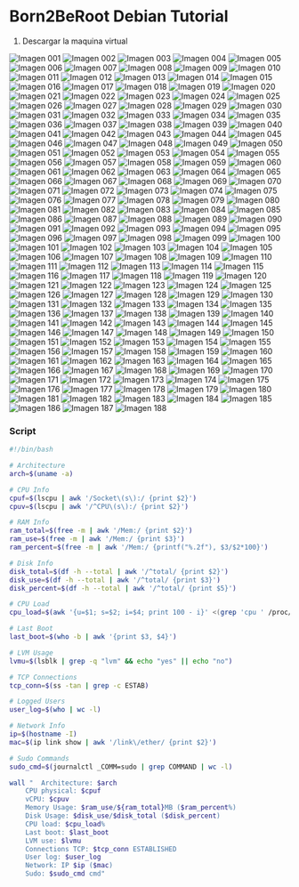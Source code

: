 # Born2BeRoot Debian Tutorial

1. Descargar la maquina virtual

![Imagen 001](steps/b2br_img_001.png)
![Imagen 002](steps/b2br_img_002.png)
![Imagen 003](steps/b2br_img_003.png)
![Imagen 004](steps/b2br_img_004.png)
![Imagen 005](steps/b2br_img_005.png)
![Imagen 006](steps/b2br_img_006.png)
![Imagen 007](steps/b2br_img_007.png)
![Imagen 008](steps/b2br_img_008.png)
![Imagen 009](steps/b2br_img_009.png)
![Imagen 010](steps/b2br_img_010.png)
![Imagen 011](steps/b2br_img_011.png)
![Imagen 012](steps/b2br_img_012.png)
![Imagen 013](steps/b2br_img_013.png)
![Imagen 014](steps/b2br_img_014.png)
![Imagen 015](steps/b2br_img_015.png)
![Imagen 016](steps/b2br_img_016.png)
![Imagen 017](steps/b2br_img_017.png)
![Imagen 018](steps/b2br_img_018.png)
![Imagen 019](steps/b2br_img_019.png)
![Imagen 020](steps/b2br_img_020.png)
![Imagen 021](steps/b2br_img_021.png)
![Imagen 022](steps/b2br_img_022.png)
![Imagen 023](steps/b2br_img_023.png)
![Imagen 024](steps/b2br_img_024.png)
![Imagen 025](steps/b2br_img_025.png)
![Imagen 026](steps/b2br_img_026.png)
![Imagen 027](steps/b2br_img_027.png)
![Imagen 028](steps/b2br_img_028.png)
![Imagen 029](steps/b2br_img_029.png)
![Imagen 030](steps/b2br_img_030.png)
![Imagen 031](steps/b2br_img_031.png)
![Imagen 032](steps/b2br_img_032.png)
![Imagen 033](steps/b2br_img_033.png)
![Imagen 034](steps/b2br_img_034.png)
![Imagen 035](steps/b2br_img_035.png)
![Imagen 036](steps/b2br_img_036.png)
![Imagen 037](steps/b2br_img_037.png)
![Imagen 038](steps/b2br_img_038.png)
![Imagen 039](steps/b2br_img_039.png)
![Imagen 040](steps/b2br_img_040.png)
![Imagen 041](steps/b2br_img_041.png)
![Imagen 042](steps/b2br_img_042.png)
![Imagen 043](steps/b2br_img_043.png)
![Imagen 044](steps/b2br_img_044.png)
![Imagen 045](steps/b2br_img_045.png)
![Imagen 046](steps/b2br_img_046.png)
![Imagen 047](steps/b2br_img_047.png)
![Imagen 048](steps/b2br_img_048.png)
![Imagen 049](steps/b2br_img_049.png)
![Imagen 050](steps/b2br_img_050.png)
![Imagen 051](steps/b2br_img_051.png)
![Imagen 052](steps/b2br_img_052.png)
![Imagen 053](steps/b2br_img_053.png)
![Imagen 054](steps/b2br_img_054.png)
![Imagen 055](steps/b2br_img_055.png)
![Imagen 056](steps/b2br_img_056.png)
![Imagen 057](steps/b2br_img_057.png)
![Imagen 058](steps/b2br_img_058.png)
![Imagen 059](steps/b2br_img_059.png)
![Imagen 060](steps/b2br_img_060.png)
![Imagen 061](steps/b2br_img_061.png)
![Imagen 062](steps/b2br_img_062.png)
![Imagen 063](steps/b2br_img_063.png)
![Imagen 064](steps/b2br_img_064.png)
![Imagen 065](steps/b2br_img_065.png)
![Imagen 066](steps/b2br_img_066.png)
![Imagen 067](steps/b2br_img_067.png)
![Imagen 068](steps/b2br_img_068.png)
![Imagen 069](steps/b2br_img_069.png)
![Imagen 070](steps/b2br_img_070.png)
![Imagen 071](steps/b2br_img_071.png)
![Imagen 072](steps/b2br_img_072.png)
![Imagen 073](steps/b2br_img_073.png)
![Imagen 074](steps/b2br_img_074.png)
![Imagen 075](steps/b2br_img_075.png)
![Imagen 076](steps/b2br_img_076.png)
![Imagen 077](steps/b2br_img_077.png)
![Imagen 078](steps/b2br_img_078.png)
![Imagen 079](steps/b2br_img_079.png)
![Imagen 080](steps/b2br_img_080.png)
![Imagen 081](steps/b2br_img_081.png)
![Imagen 082](steps/b2br_img_082.png)
![Imagen 083](steps/b2br_img_083.png)
![Imagen 084](steps/b2br_img_084.png)
![Imagen 085](steps/b2br_img_085.png)
![Imagen 086](steps/b2br_img_086.png)
![Imagen 087](steps/b2br_img_087.png)
![Imagen 088](steps/b2br_img_088.png)
![Imagen 089](steps/b2br_img_089.png)
![Imagen 090](steps/b2br_img_090.png)
![Imagen 091](steps/b2br_img_091.png)
![Imagen 092](steps/b2br_img_092.png)
![Imagen 093](steps/b2br_img_093.png)
![Imagen 094](steps/b2br_img_094.png)
![Imagen 095](steps/b2br_img_095.png)
![Imagen 096](steps/b2br_img_096.png)
![Imagen 097](steps/b2br_img_097.png)
![Imagen 098](steps/b2br_img_098.png)
![Imagen 099](steps/b2br_img_099.png)
![Imagen 100](steps/b2br_img_100.png)
![Imagen 101](steps/b2br_img_101.png)
![Imagen 102](steps/b2br_img_102.png)
![Imagen 103](steps/b2br_img_103.png)
![Imagen 104](steps/b2br_img_104.png)
![Imagen 105](steps/b2br_img_105.png)
![Imagen 106](steps/b2br_img_106.png)
![Imagen 107](steps/b2br_img_107.png)
![Imagen 108](steps/b2br_img_108.png)
![Imagen 109](steps/b2br_img_109.png)
![Imagen 110](steps/b2br_img_110.png)
![Imagen 111](steps/b2br_img_111.png)
![Imagen 112](steps/b2br_img_112.png)
![Imagen 113](steps/b2br_img_113.png)
![Imagen 114](steps/b2br_img_114.png)
![Imagen 115](steps/b2br_img_115.png)
![Imagen 116](steps/b2br_img_116.png)
![Imagen 117](steps/b2br_img_117.png)
![Imagen 118](steps/b2br_img_118.png)
![Imagen 119](steps/b2br_img_119.png)
![Imagen 120](steps/b2br_img_120.png)
![Imagen 121](steps/b2br_img_121.png)
![Imagen 122](steps/b2br_img_122.png)
![Imagen 123](steps/b2br_img_123.png)
![Imagen 124](steps/b2br_img_124.png)
![Imagen 125](steps/b2br_img_125.png)
![Imagen 126](steps/b2br_img_126.png)
![Imagen 127](steps/b2br_img_127.png)
![Imagen 128](steps/b2br_img_128.png)
![Imagen 129](steps/b2br_img_129.png)
![Imagen 130](steps/b2br_img_130.png)
![Imagen 131](steps/b2br_img_131.png)
![Imagen 132](steps/b2br_img_132.png)
![Imagen 133](steps/b2br_img_133.png)
![Imagen 134](steps/b2br_img_134.png)
![Imagen 135](steps/b2br_img_135.png)
![Imagen 136](steps/b2br_img_136.png)
![Imagen 137](steps/b2br_img_137.png)
![Imagen 138](steps/b2br_img_138.png)
![Imagen 139](steps/b2br_img_139.png)
![Imagen 140](steps/b2br_img_140.png)
![Imagen 141](steps/b2br_img_141.png)
![Imagen 142](steps/b2br_img_142.png)
![Imagen 143](steps/b2br_img_143.png)
![Imagen 144](steps/b2br_img_144.png)
![Imagen 145](steps/b2br_img_145.png)
![Imagen 146](steps/b2br_img_146.png)
![Imagen 147](steps/b2br_img_147.png)
![Imagen 148](steps/b2br_img_148.png)
![Imagen 149](steps/b2br_img_149.png)
![Imagen 150](steps/b2br_img_150.png)
![Imagen 151](steps/b2br_img_151.png)
![Imagen 152](steps/b2br_img_152.png)
![Imagen 153](steps/b2br_img_153.png)
![Imagen 154](steps/b2br_img_154.png)
![Imagen 155](steps/b2br_img_155.png)
![Imagen 156](steps/b2br_img_156.png)
![Imagen 157](steps/b2br_img_157.png)
![Imagen 158](steps/b2br_img_158.png)
![Imagen 159](steps/b2br_img_159.png)
![Imagen 160](steps/b2br_img_160.png)
![Imagen 161](steps/b2br_img_161.png)
![Imagen 162](steps/b2br_img_162.png)
![Imagen 163](steps/b2br_img_163.png)
![Imagen 164](steps/b2br_img_164.png)
![Imagen 165](steps/b2br_img_165.png)
![Imagen 166](steps/b2br_img_166.png)
![Imagen 167](steps/b2br_img_167.png)
![Imagen 168](steps/b2br_img_168.png)
![Imagen 169](steps/b2br_img_169.png)
![Imagen 170](steps/b2br_img_170.png)
![Imagen 171](steps/b2br_img_171.png)
![Imagen 172](steps/b2br_img_172.png)
![Imagen 173](steps/b2br_img_173.png)
![Imagen 174](steps/b2br_img_174.png)
![Imagen 175](steps/b2br_img_175.png)
![Imagen 176](steps/b2br_img_176.png)
![Imagen 177](steps/b2br_img_177.png)
![Imagen 178](steps/b2br_img_178.png)
![Imagen 179](steps/b2br_img_179.png)
![Imagen 180](steps/b2br_img_180.png)
![Imagen 181](steps/b2br_img_181.png)
![Imagen 182](steps/b2br_img_182.png)
![Imagen 183](steps/b2br_img_183.png)
![Imagen 184](steps/b2br_img_184.png)
![Imagen 185](steps/b2br_img_185.png)
![Imagen 186](steps/b2br_img_186.png)
![Imagen 187](steps/b2br_img_187.png)
![Imagen 188](steps/b2br_img_188.png)

### Script
```bash
#!/bin/bash

# Architecture
arch=$(uname -a)

# CPU Info
cpuf=$(lscpu | awk '/Socket\(s\):/ {print $2}')
cpuv=$(lscpu | awk '/^CPU\(s\):/ {print $2}')

# RAM Info
ram_total=$(free -m | awk '/Mem:/ {print $2}')
ram_use=$(free -m | awk '/Mem:/ {print $3}')
ram_percent=$(free -m | awk '/Mem:/ {printf("%.2f"), $3/$2*100}')

# Disk Info
disk_total=$(df -h --total | awk '/^total/ {print $2}')
disk_use=$(df -h --total | awk '/^total/ {print $3}')
disk_percent=$(df -h --total | awk '/^total/ {print $5}')

# CPU Load
cpu_load=$(awk '{u=$1; s=$2; i=$4; print 100 - i}' <(grep 'cpu ' /proc/stat))

# Last Boot
last_boot=$(who -b | awk '{print $3, $4}')

# LVM Usage
lvmu=$(lsblk | grep -q "lvm" && echo "yes" || echo "no")

# TCP Connections
tcp_conn=$(ss -tan | grep -c ESTAB)

# Logged Users
user_log=$(who | wc -l)

# Network Info
ip=$(hostname -I)
mac=$(ip link show | awk '/link\/ether/ {print $2}')

# Sudo Commands
sudo_cmd=$(journalctl _COMM=sudo | grep COMMAND | wc -l)

wall "	Architecture: $arch
	CPU physical: $cpuf
	vCPU: $cpuv
	Memory Usage: $ram_use/${ram_total}MB ($ram_percent%)
	Disk Usage: $disk_use/$disk_total ($disk_percent)
	CPU load: $cpu_load%
	Last boot: $last_boot
	LVM use: $lvmu
	Connections TCP: $tcp_conn ESTABLISHED
	User log: $user_log
	Network: IP $ip ($mac)
	Sudo: $sudo_cmd cmd"
```
